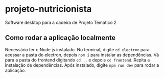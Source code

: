 # projeto-nutricionista
Software desktop para a cadeira de Projeto Temático 2

## Como rodar a aplicação localmente

Necessário ter o Node.js instalado.
No terminal, digite `cd electron` para acessar a pasta do electron, depois `npm i` para instalar as dependências. Vá para a pasta do frontend digitando `cd ..` e depois `cd frontend`. Repita a instalação de dependências.
Após instalado, digite `npm run dev` para rodar a aplicação.
